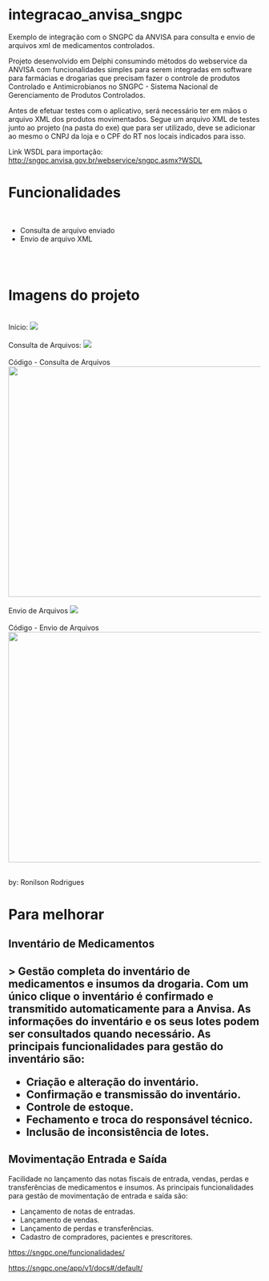 # integracao_anvisa_sngpc

Exemplo de integração com o SNGPC da ANVISA para consulta e envio de arquivos xml de medicamentos controlados.

Projeto desenvolvido em Delphi consumindo métodos do webservice da ANVISA com funcionalidades simples para serem integradas em 
software para farmácias e drogarias que precisam fazer o controle de produtos 
Controlado e Antimicrobianos no SNGPC - Sistema Nacional de Gerenciamento de Produtos Controlados.

Antes de efetuar testes com o aplicativo, será necessário ter em mãos o arquivo XML dos produtos movimentados.
Segue um arquivo  XML  de testes junto ao projeto (na pasta do exe) que para ser utilizado, deve se adicionar ao mesmo o CNPJ da loja
e o CPF do RT nos locais indicados para isso.

Link WSDL para importação:
http://sngpc.anvisa.gov.br/webservice/sngpc.asmx?WSDL

<h1> Funcionalidades </h1>
<br>
<ul>
<li>Consulta de arquivo enviado</li>
<li>Envio de arquivo XML</li>
</ul>

<br><br>

<h1>Imagens do projeto</h1>

<View>
<br>
<text>Início:</text>
<img src="https://github.com/RonilsonRDG/integracao_anvisa_sngpc/blob/master/Pictures/inicio.jpg">
<br><br>
<text>Consulta de Arquivos:</text>
<img src="https://github.com/RonilsonRDG/integracao_anvisa_sngpc/blob/master/Pictures/consulta.jpg">
<br><br>
<text>Código - Consulta de Arquivos</text>
<img src="https://github.com/RonilsonRDG/integracao_anvisa_sngpc/blob/master/Pictures/codigo_consulta.jpg"  width="1024" height="460">
<br><br>
<text>Envio de Arquivos</text>
<img src="https://github.com/RonilsonRDG/integracao_anvisa_sngpc/blob/master/Pictures/envio_.jpg">
<br><br>
<text>Código - Envio de Arquivos</text>
<img src="https://github.com/RonilsonRDG/integracao_anvisa_sngpc/blob/master/Pictures/codigo_envio.jpg" width="1024" height="460">
<br><br>
<view>


by: Ronilson Rodrigues



<h1>Para melhorar</h1>

<h2>Inventário de Medicamentos<h2>>
Gestão completa do inventário de medicamentos e insumos da drogaria. Com um único clique o inventário é confirmado e transmitido automaticamente para a Anvisa. As informações do inventário e os seus lotes podem ser consultados quando necessário. As principais funcionalidades para gestão do inventário são:
<ul>
  <li>Criação e alteração do inventário.</li>  
  <li>Confirmação e transmissão do inventário.</li>  
  <li>Controle de estoque.</li>  
  <li>Fechamento e troca do responsável técnico.</li>  
  <li>Inclusão de inconsistência de lotes.</li>  
</ul>  

<h2>Movimentação Entrada e Saída</h2>
Facilidade no lançamento das notas fiscais de entrada, vendas, perdas e transferências de medicamentos e insumos. As principais funcionalidades para gestão de movimentação de entrada e saída são:

<ul>
<li>Lançamento de notas de entradas.</li>
<li>Lançamento de vendas.</li>
<li>Lançamento de perdas e transferências.</li>
<li>Cadastro de compradores, pacientes e prescritores.</li>
</ul>


https://sngpc.one/funcionalidades/

https://sngpc.one/app/v1/docs#/default/


